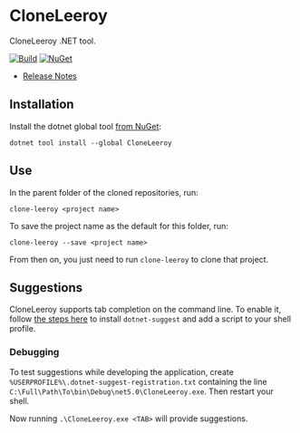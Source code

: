 # CloneLeeroy

CloneLeeroy .NET tool.

[![Build](https://github.com/Faithlife/CloneLeeroy/workflows/Build/badge.svg)](https://github.com/Faithlife/CloneLeeroy/actions?query=workflow%3ABuild) [![NuGet](https://img.shields.io/nuget/v/CloneLeeroy.svg)](https://www.nuget.org/packages/CloneLeeroy)

* [Release Notes](ReleaseNotes.md)

## Installation

Install the dotnet global tool [from NuGet](https://www.nuget.org/packages/CloneLeeroy):

```
dotnet tool install --global CloneLeeroy
```

## Use

In the parent folder of the cloned repositories, run:

```
clone-leeroy <project name>
```

To save the project name as the default for this folder, run:

```
clone-leeroy --save <project name>
```

From then on, you just need to run `clone-leeroy` to clone that project.

## Suggestions

CloneLeeroy supports tab completion on the command line. To enable it, follow [the steps here](https://github.com/dotnet/command-line-api/blob/main/docs/dotnet-suggest.md) to install `dotnet-suggest` and add a script to your shell profile.

### Debugging

To test suggestions while developing the application, create `%USERPROFILE%\.dotnet-suggest-registration.txt` containing the line `C:\Full\Path\To\bin\Debug\net5.0\CloneLeeroy.exe`. Then restart your shell.

Now running `.\CloneLeeroy.exe <TAB>` will provide suggestions.
